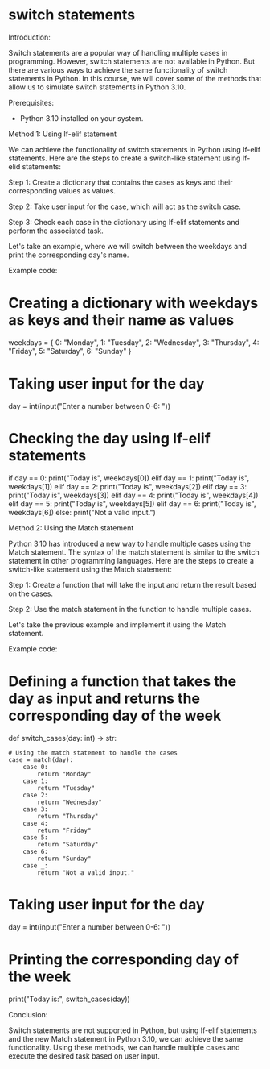 
switch statements
=================
Introduction:

Switch statements are a popular way of handling multiple cases in programming. However, switch statements are not available in Python. But there are various ways to achieve the same functionality of switch statements in Python. In this course, we will cover some of the methods that allow us to simulate switch statements in Python 3.10.

Prerequisites:
- Python 3.10 installed on your system.

Method 1: Using If-elif statement

We can achieve the functionality of switch statements in Python using If-elif statements. Here are the steps to create a switch-like statement using If-elid statements:

Step 1: Create a dictionary that contains the cases as keys and their corresponding values as values.

Step 2: Take user input for the case, which will act as the switch case.

Step 3: Check each case in the dictionary using If-elif statements and perform the associated task.

Let's take an example, where we will switch between the weekdays and print the corresponding day's name.

Example code:

# Creating a dictionary with weekdays as keys and their name as values
weekdays = {
    0: "Monday",
    1: "Tuesday",
    2: "Wednesday",
    3: "Thursday",
    4: "Friday",
    5: "Saturday",
    6: "Sunday"
}

# Taking user input for the day
day = int(input("Enter a number between 0-6: "))

# Checking the day using If-elif statements
if day == 0:
    print("Today is", weekdays[0])
elif day == 1:
    print("Today is", weekdays[1])
elif day == 2:
    print("Today is", weekdays[2])
elif day == 3:
    print("Today is", weekdays[3])
elif day == 4:
    print("Today is", weekdays[4])
elif day == 5:
    print("Today is", weekdays[5])
elif day == 6:
    print("Today is", weekdays[6])
else:
    print("Not a valid input.")

Method 2: Using the Match statement

Python 3.10 has introduced a new way to handle multiple cases using the Match statement. The syntax of the match statement is similar to the switch statement in other programming languages. Here are the steps to create a switch-like statement using the Match statement:

Step 1: Create a function that will take the input and return the result based on the cases.

Step 2: Use the match statement in the function to handle multiple cases.

Let's take the previous example and implement it using the Match statement.

Example code:

# Defining a function that takes the day as input and returns the corresponding day of the week
def switch_cases(day: int) -> str:

    # Using the match statement to handle the cases
    case = match(day):
        case 0:
            return "Monday"
        case 1:
            return "Tuesday"
        case 2:
            return "Wednesday"
        case 3:
            return "Thursday"
        case 4:
            return "Friday"
        case 5:
            return "Saturday"
        case 6:
            return "Sunday"
        case _:
            return "Not a valid input."

# Taking user input for the day
day = int(input("Enter a number between 0-6: "))

# Printing the corresponding day of the week
print("Today is:", switch_cases(day))

Conclusion:

Switch statements are not supported in Python, but using If-elif statements and the new Match statement in Python 3.10, we can achieve the same functionality. Using these methods, we can handle multiple cases and execute the desired task based on user input.